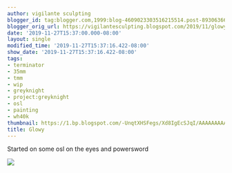 ```yaml
---
author: vigilante sculpting
blogger_id: tag:blogger.com,1999:blog-4609023303516215514.post-8930636622030618658
blogger_orig_url: https://vigilantesculpting.blogspot.com/2019/11/glowy.html
date: '2019-11-27T15:37:00.000-08:00'
layout: single
modified_time: '2019-11-27T15:37:16.422-08:00'
show_date: '2019-11-27T15:37:16.422-08:00'
tags:
- terminator
- 35mm
- tmm
- wip
- greyknight
- project:greyknight
- osl
- painting
- wh40k
thumbnail: https://1.bp.blogspot.com/-UnqtXHSFegs/Xd8IgEcSJqI/AAAAAAAAAtQ/RdcqwAZUT6At2VEDjaHmuI1GzYozdpaiACLcBGAsYHQ/s320-c/IMG_20191126_234834.jpg
title: Glowy
---
```

Started on some osl on the eyes and powersword  
  

![](https://1.bp.blogspot.com/-UnqtXHSFegs/Xd8IgEcSJqI/AAAAAAAAAtQ/RdcqwAZUT6At2VEDjaHmuI1GzYozdpaiACLcBGAsYHQ/s1600/IMG_20191126_234834.jpg)
